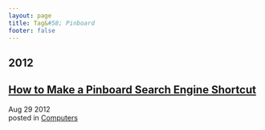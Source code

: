 ```yaml
---
layout: page
title: Tag&#58; Pinboard
footer: false
---
```


<div id="blog-archives" class="category">
<h2>2012</h2>

<article>
<h1><a href="/2012/08/29/pinboard-search-engine/index.html">How to Make a Pinboard Search Engine Shortcut</a></h1>
<time datetime="2012-08-29T00:00:00-06:00" pubdate><span class='month'>Aug</span> <span class='day'>29</span> <span class='year'>2012</span></time>
<footer>
<span class="categories">posted in 
<a href='/categories/computers/'>Computers</a></span>
</footer>
</article>
</div>
